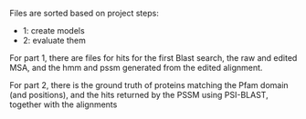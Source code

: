 Files are sorted based on project steps:
- 1: create models
- 2: evaluate them

For part 1, there are files for hits for the first Blast search, the raw and edited MSA, and the hmm and pssm generated from the edited alignment.

For part 2, there is the ground truth of proteins matching the Pfam domain (and positions), and the hits returned by the PSSM using PSI-BLAST, together with the alignments
